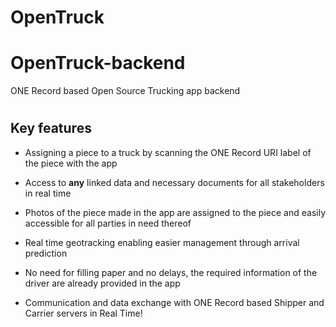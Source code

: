 
# OpenTruck
# OpenTruck-backend

ONE Record based Open Source Trucking app backend

#
## Key features

- Assigning a piece to a truck by scanning the ONE Record URI label of the piece with the app

- Access to **any** linked data and necessary documents for all stakeholders in real time

- Photos of the piece made in the app are assigned to the piece and easily accessible for all parties in need thereof

- Real time geotracking enabling easier management through arrival prediction

- No need for filling paper and no delays, the required information of the driver are already provided in the app

- Communication and data exchange with ONE Record based Shipper and Carrier servers in Real Time!
